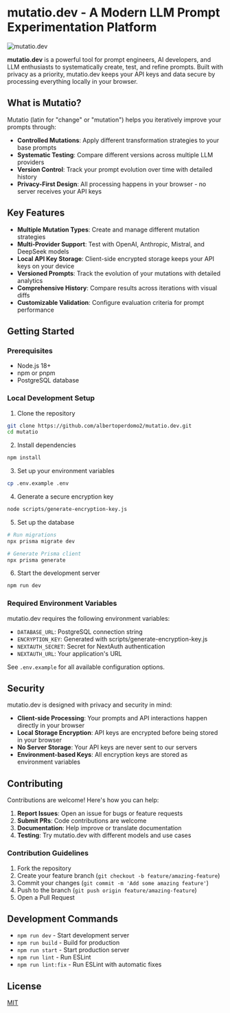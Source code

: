 # mutatio.dev - A Modern LLM Prompt Experimentation Platform

![mutatio.dev](https://mutatio.dev/opengraph-image.png)

**mutatio.dev** is a powerful tool for prompt engineers, AI developers, and LLM enthusiasts to systematically create, test, and refine prompts. Built with privacy as a priority, mutatio.dev keeps your API keys and data secure by processing everything locally in your browser.

## What is Mutatio?

Mutatio (latin for "change" or "mutation") helps you iteratively improve your prompts through:

- **Controlled Mutations**: Apply different transformation strategies to your base prompts
- **Systematic Testing**: Compare different versions across multiple LLM providers
- **Version Control**: Track your prompt evolution over time with detailed history
- **Privacy-First Design**: All processing happens in your browser - no server receives your API keys

## Key Features

- **Multiple Mutation Types**: Create and manage different mutation strategies
- **Multi-Provider Support**: Test with OpenAI, Anthropic, Mistral, and DeepSeek models
- **Local API Key Storage**: Client-side encrypted storage keeps your API keys on your device
- **Versioned Prompts**: Track the evolution of your mutations with detailed analytics
- **Comprehensive History**: Compare results across iterations with visual diffs
- **Customizable Validation**: Configure evaluation criteria for prompt performance

## Getting Started

### Prerequisites

- Node.js 18+
- npm or pnpm
- PostgreSQL database

### Local Development Setup

1. Clone the repository
```bash
git clone https://github.com/albertoperdomo2/mutatio.dev.git
cd mutatio
```

2. Install dependencies
```bash
npm install
```

3. Set up your environment variables
```bash
cp .env.example .env
```

4. Generate a secure encryption key
```bash
node scripts/generate-encryption-key.js
```

5. Set up the database
```bash
# Run migrations
npx prisma migrate dev

# Generate Prisma client
npx prisma generate
```

6. Start the development server
```bash
npm run dev
```

### Required Environment Variables

mutatio.dev requires the following environment variables:

- `DATABASE_URL`: PostgreSQL connection string
- `ENCRYPTION_KEY`: Generated with scripts/generate-encryption-key.js
- `NEXTAUTH_SECRET`: Secret for NextAuth authentication
- `NEXTAUTH_URL`: Your application's URL

See `.env.example` for all available configuration options.

## Security

mutatio.dev is designed with privacy and security in mind:

- **Client-side Processing**: Your prompts and API interactions happen directly in your browser
- **Local Storage Encryption**: API keys are encrypted before being stored in your browser
- **No Server Storage**: Your API keys are never sent to our servers
- **Environment-based Keys**: All encryption keys are stored as environment variables

## Contributing

Contributions are welcome! Here's how you can help:

1. **Report Issues**: Open an issue for bugs or feature requests
2. **Submit PRs**: Code contributions are welcome
3. **Documentation**: Help improve or translate documentation
4. **Testing**: Try mutatio.dev with different models and use cases

### Contribution Guidelines

1. Fork the repository
2. Create your feature branch (`git checkout -b feature/amazing-feature`)
3. Commit your changes (`git commit -m 'Add some amazing feature'`)
4. Push to the branch (`git push origin feature/amazing-feature`)
5. Open a Pull Request

## Development Commands

- `npm run dev` - Start development server
- `npm run build` - Build for production
- `npm run start` - Start production server
- `npm run lint` - Run ESLint
- `npm run lint:fix` - Run ESLint with automatic fixes

## License

[MIT](LICENSE)
